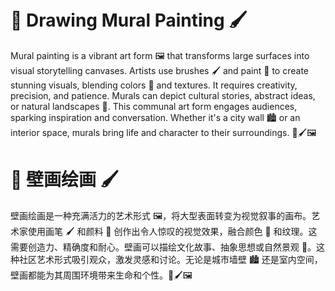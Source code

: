 <p>&nbsp;</p><div class="separator" style="clear: both; text-align: center;"><object class="BLOG_video_class" contentid="3773db39674780b9" height="516" id="BLOG_video-3773db39674780b9" width="100%"></object></div><br /><p></p>

<!DOCTYPE html>
<html lang="en">
<head>
    <meta charset="UTF-8">
    <meta name="viewport" content="width=device-width, initial-scale=1.0">
    <title>Mural Painting</title>
</head>
<body>
    <h1>🎨 Drawing Mural Painting 🖌️</h1>
    <p>
        Mural painting is a vibrant art form 🖼️ that transforms large surfaces into visual storytelling canvases. Artists use brushes 🖌️ and paint 🎨 to create stunning visuals, blending colors 🌈 and textures. It requires creativity, precision, and patience. Murals can depict cultural stories, abstract ideas, or natural landscapes 🌿. This communal art form engages audiences, sparking inspiration and conversation. Whether it's a city wall 🏙️ or an interior space, murals bring life and character to their surroundings. 🎨🖌️🖼️
    </p>
</body>
</html>

<!DOCTYPE html>
<html lang="zh">
<head>
    <meta charset="UTF-8">
    <meta name="viewport" content="width=device-width, initial-scale=1.0">
    <title>壁画绘画</title>
</head>
<body>
    <h1>🎨 壁画绘画 🖌️</h1>
    <p>
        壁画绘画是一种充满活力的艺术形式 🖼️，将大型表面转变为视觉叙事的画布。艺术家使用画笔 🖌️ 和颜料 🎨 创作出令人惊叹的视觉效果，融合颜色 🌈 和纹理。这需要创造力、精确度和耐心。壁画可以描绘文化故事、抽象思想或自然景观 🌿。这种社区艺术形式吸引观众，激发灵感和讨论。无论是城市墙壁 🏙️ 还是室内空间，壁画都能为其周围环境带来生命和个性。🎨🖌️🖼️
    </p>
</body>
</html>
